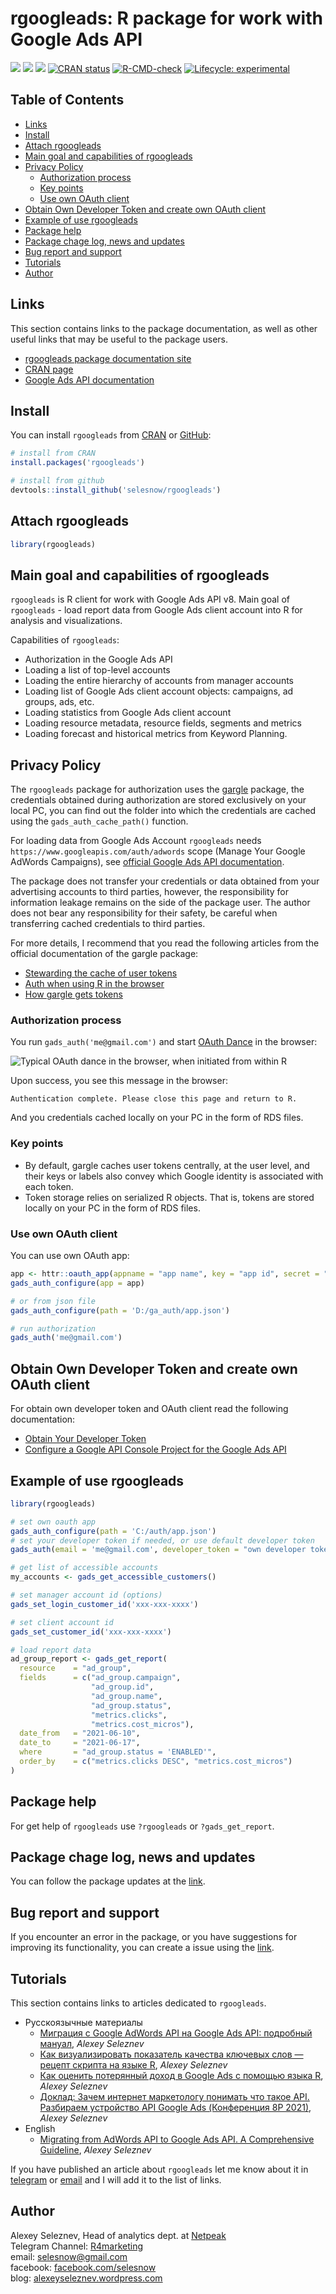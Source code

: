# rgoogleads: R package for work with Google Ads API

<!-- badges: start -->
[![](https://cranlogs.r-pkg.org/badges/grand-total/rgoogleads)](https://cran.r-project.org/package=rgoogleads)
[![](https://cranlogs.r-pkg.org/badges/rgoogleads?color=lightgrey)](https://cran.r-project.org/package=rgoogleads)
[![](https://cranlogs.r-pkg.org/badges/last-week/rgoogleads?color=lightgrey)](https://cran.r-project.org/package=rgoogleads)
[![CRAN
status](https://www.r-pkg.org/badges/version-ago/rgoogleads)](https://CRAN.R-project.org/package=rgoogleads)
[![R-CMD-check](https://github.com/selesnow/rgoogleads/workflows/R-CMD-check/badge.svg)](https://github.com/selesnow/rgoogleads/actions)
[![Lifecycle: experimental](https://img.shields.io/badge/lifecycle-experimental-orange.svg)](https://lifecycle.r-lib.org/articles/stages.html#experimental)
<!-- badges: end -->


## Table of Contents

+ [Links](#links)
+ [Install](#install)
+ [Attach rgoogleads](#attach-rgoogleads)
+ [Main goal and capabilities of rgoogleads](#main-goal-and-capabilities-of-rgoogleads)
+ [Privacy Policy](#privacy-policy)
    + [Authorization process](#authorization-process)
    + [Key points](#key-points)
    + [Use own OAuth client](#use-own-oauth-client)
+ [Obtain Own Developer Token and create own OAuth client](#obtain-own-developer-token-and-create-own-oauth-client)
+ [Example of use rgoogleads](#example-of-use-rgoogleads)
+ [Package help](#package-help)
+ [Package chage log, news and updates](#package-chage-log-news-and-updates)
+ [Bug report and support](#bug-report-and-support)
+ [Tutorials](#tutorials)
+ [Author](#author)

## Links

This section contains links to the package documentation, as well as other useful links that may be useful to the package users.

* [rgoogleads package documentation site](https://selesnow.github.io/rgoogleads/docs/)
* [CRAN page](https://cran.r-project.org/package=rgoogleads)
* [Google Ads API documentation](https://developers.google.com/google-ads/api/docs/start)

## Install

You can install `rgoogleads` from [CRAN](https://cran.r-project.org/package=rgoogleads) or [GitHub](https://github.com):

```r
# install from CRAN
install.packages('rgoogleads')
```

```r
# install from github
devtools::install_github('selesnow/rgoogleads')
```

## Attach rgoogleads

```r
library(rgoogleads)
```

## Main goal and capabilities of rgoogleads

`rgoogleads` is R client for work with Google Ads API v8. Main goal of `rgoogleads` - load report data from Google Ads client account into R for analysis and visualizations.

Capabilities of `rgoogleads`:

* Authorization in the Google Ads API
* Loading a list of top-level accounts
* Loading the entire hierarchy of accounts from manager accounts
* Loading list of Google Ads client account objects: campaigns, ad groups, ads, etc.
* Loading statistics from Google Ads client account
* Loading resource metadata, resource fields, segments and metrics
* Loading forecast and historical metrics from Keyword Planning.

## Privacy Policy

The `rgoogleads` package for authorization uses the [gargle](https://gargle.r-lib.org/) package, the credentials obtained during authorization are stored exclusively on your local PC, you can find out the folder into which the credentials are cached using the `gads_auth_cache_path()` function.

For loading data from Google Ads Account `rgoogleads` needs `https://www.googleapis.com/auth/adwords` scope (Manage Your Google AdWords Campaigns), see [official Google Ads API documentation](https://developers.google.com/google-ads/api/docs/oauth/internals#scope). 

The package does not transfer your credentials or data obtained from your advertising accounts to third parties, however, the responsibility for information leakage remains on the side of the package user. The author does not bear any responsibility for their safety, be careful when transferring cached credentials to third parties.

For more details, I recommend that you read the following articles from the official documentation of the gargle package:

* [Stewarding the cache of user tokens](https://www.tidyverse.org/blog/2021/07/gargle-1-2-0/)
* [Auth when using R in the browser](https://cran.r-project.org/package=gargle/vignettes/auth-from-web.html)
* [How gargle gets tokens](https://cran.r-project.org/package=gargle/vignettes/how-gargle-gets-tokens.html)

### Authorization process

You run `gads_auth('me@gmail.com')` and start [OAuth Dance](https://medium.com/typeforms-engineering-blog/the-beginners-guide-to-oauth-dancing-4b8f3666de10) in the browser:

![Typical OAuth dance in the browser, when initiated from within R](http://img.netpeak.ua/alsey/1OE9JZ2.png)

Upon success, you see this message in the browser:

`Authentication complete. Please close this page and return to R.`

And you credentials cached locally on your PC in the form of RDS files.

### Key points
* By default, gargle caches user tokens centrally, at the user level, and their keys or labels also convey which Google identity is associated with each token.
* Token storage relies on serialized R objects. That is, tokens are stored locally on your PC in the form of RDS files.

### Use own OAuth client
You can use own OAuth app:

```r
app <- httr::oauth_app(appname = "app name", key = "app id", secret = "app secret")
gads_auth_configure(app = app)

# or from json file 
gads_auth_configure(path = 'D:/ga_auth/app.json')

# run authorization
gads_auth('me@gmail.com')
```

## Obtain Own Developer Token and create own OAuth client

For obtain own developer token and OAuth client read the following documentation:

* [Obtain Your Developer Token](https://developers.google.com/google-ads/api/docs/first-call/dev-token)
* [Configure a Google API Console Project for the Google Ads API](https://developers.google.com/google-ads/api/docs/first-call/oauth-cloud-project)

## Example of use rgoogleads

```r
library(rgoogleads)

# set own oauth app
gads_auth_configure(path = 'C:/auth/app.json')
# set your developer token if needed, or use default developer token
gads_auth(email = 'me@gmail.com', developer_token = "own developer token")

# get list of accessible accounts
my_accounts <- gads_get_accessible_customers()

# set manager account id (options)
gads_set_login_customer_id('xxx-xxx-xxxx')

# set client account id
gads_set_customer_id('xxx-xxx-xxxx')

# load report data
ad_group_report <- gads_get_report(
  resource    = "ad_group",
  fields      = c("ad_group.campaign",
                  "ad_group.id",
                  "ad_group.name",
                  "ad_group.status",
                  "metrics.clicks",
                  "metrics.cost_micros"),
  date_from   = "2021-06-10",
  date_to     = "2021-06-17",
  where       = "ad_group.status = 'ENABLED'",
  order_by    = c("metrics.clicks DESC", "metrics.cost_micros")
)
```

## Package help
For get help of `rgoogleads` use `?rgoogleads` or `?gads_get_report`.

## Package chage log, news and updates
You can follow the package updates at the [link](https://github.com/selesnow/rgoogleads/blob/master/NEWS.md).

## Bug report and support
If you encounter an error in the package, or you have suggestions for improving its functionality, you can create a issue using the [link](https://github.com/selesnow/rgoogleads/issues).

## Tutorials

This section contains links to articles dedicated to `rgoogleads`.

* Русскоязычные материалы
    * [Миграция с Google AdWords API на Google Ads API: подробный мануал](https://netpeak.net/ru/blog/migratsiya-s-google-adwords-api-na-google-ads-api-podrobnyy-manual/), *Alexey Seleznev*
    * [Как визуализировать показатель качества ключевых слов — рецепт скрипта на языке R](https://netpeak.net/ru/blog/kak-vizualizirovat-pokazatel-kachestva-klyuchevyh-slov-retsept-skripta-na-yazyke-r/), *Alexey Seleznev*
    * [Как оценить потерянный доход в Google Ads с помощью языка R](https://netpeak.net/ru/blog/kak-otsenit-poteryannyi-dokhod-v-google-adwords-s-pomoshch-yu-yazyka-r/), *Alexey Seleznev*
    * [Доклад: Зачем интернет маркетологу понимать что такое API. Разбираем устройство API Google Ads (Конференция 8P 2021)](https://youtu.be/wtXVwOBo518), *Alexey Seleznev*
* English
    * [Migrating from AdWords API to Google Ads API. A Comprehensive Guideline](https://netpeak.net/blog/migrating-from-adwords-api-to-google-ads-api-a-comprehensive-guideline/), *Alexey Seleznev*

If you have published an article about `rgoogleads` let me know about it in [telegram](https://t.me/AlexeySeleznev) or [email](mailto:selesnow@gmail.com) and I will add it to the list of links.

## Author
Alexey Seleznev, Head of analytics dept. at [Netpeak](https://netpeak.net/en/us/)
<Br>Telegram Channel: [R4marketing](https://t.me/R4marketing)
<Br>email: selesnow@gmail.com
<Br>facebook: [facebook.com/selesnow](https://www.facebook.com/selesnow)
<Br>blog: [alexeyseleznev.wordpress.com](https://alexeyseleznev.wordpress.com/)
